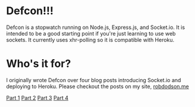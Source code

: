 # Defcon!!!

Defcon is a stopwatch running on Node.js, Express.js, and Socket.io.
It is intended to be a good starting point if you're just learning to use
web sockets. It currently uses xhr-polling so it is compatible with Heroku.

# Who's it for?

I originally wrote Defcon over four blog posts introducing Socket.io and
deploying to Heroku. Please checkout the posts on my site, [robdodson.me](http://robdodson.me)

[Part 1](http://robdodson.me/blog/2012/06/04/deploying-your-first-node-dot-js-and-socket-dot-io-app-to-heroku/)
[Part 2](http://robdodson.me/blog/2012/06/05/building-a-countdown-timer-with-socket-dot-io/)
[Part 3](http://robdodson.me/blog/2012/06/06/building-a-countdown-timer-with-socket-dot-io-pt-2/)
[Part 4](http://robdodson.me/blog/2012/06/07/building-a-countdown-timer-with-socket-dot-io-pt-3/)

